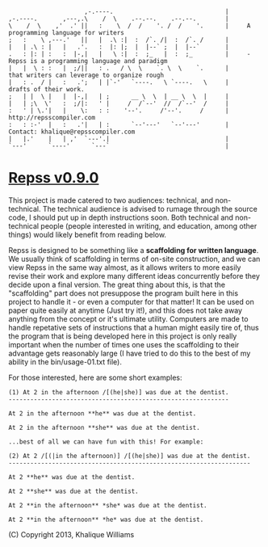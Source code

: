                          ,-.----.                               |
    ,-.----.       ,---,.\    /  \    .--.--.    .--.--.        |
    \    /  \    ,'  .' ||   :    \  /  /    '. /  /    '.      |     A programming language for writers
    ;   :    \ ,---.'   ||   |  .\ :|  :  /`. /|  :  /`. /      |
    |   | .\ : |   |   .'.   :  |: |;  |  |--` ;  |  |--`       |
    .   : |: | :   :  |-,|   |   \ :|  :  ;_   |  :  ;_         |     - Repss is a programming language and paradigm 
    |   |  \ : :   |  ;/||   : .   / \  \    `. \  \    `.      |       that writers can leverage to organize rough
    |   : .  / |   :   .';   | |`-'   `----.   \ `----.   \     |       drafts of their work.
    ;   | |  \ |   |  |-,|   | ;      __ \  \  | __ \  \  |     |
    |   | ;\  \'   :  ;/|:   ' |     /  /`--'  //  /`--'  /     |     
    :   ' | \.'|   |    \:   : :    '--'.     /'--'.     /      |     http://repsscompiler.com
    :   : :-'  |   :   .'|   | :      `--'---'   `--'---'       |     Contact: khalique@repsscompiler.com
    |   |.'    |   | ,'  `---'.|                                |
    `---'      `----'      `---`                                |
                                 
                                 

# [Repss v0.9.0](http://repsscompiler.com)
 
  This project is made catered to two audiences: technical, and non-technical. The technical audience is advised to 
  rumage through the source code, I should put up in depth instructions soon. Both technical and non-technical people 
  (people interested in writing, and education, among other things) would likely benefit from reading below.
    
    
  Repss is  designed to be something like a **scaffolding for written language**. We usually think of scaffolding in terms of on-site construction,
  and we can view Repss in the same way almost, as it allows writers to more easily revise their work and explore many different ideas concurrently before
  they decide upon a final version. The great thing about this, is that the "scaffolding" part does not presuppose the program built here in this project
  to handle it - or even a computer for that matter! It can be used on paper quite easily at anytime (Just try it!), and this does not take away anything
  from the concept or it's ultimate utility. Computers are made to handle repetative sets of instructions that a human might easily tire of, thus the program
  that is being developed here in this project is only really important when the number of times one uses the scaffolding to their advantage gets reasonably
  large (I have tried to do this to the best of my ability in the bin/usage-01.txt file). 
  
  
  For those interested, here are some short examples:
  
    (1) At 2 in the afternoon /[(he|she)] was due at the dentist.
    ------------------------------------------------------------- 
  
    At 2 in the afternoon **he** was due at the dentist.

    At 2 in the afternoon **she** was due at the dentist.
  
    ...best of all we can have fun with this! For example:
  
    (2) At 2 /[(|in the afternoon)] /[(he|she)] was due at the dentist.
    -------------------------------------------------------------------
  
    At 2 **he** was due at the dentist.

    At 2 **she** was due at the dentist.
  
    At 2 **in the afternoon** *she* was due at the dentist.
  
    At 2 **in the afternoon** *he* was due at the dentist.
  
 
 (C) Copyright 2013, Khalique Williams
